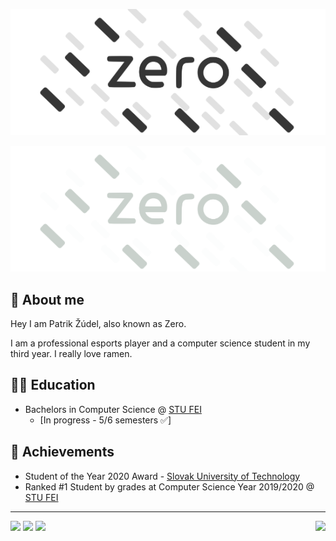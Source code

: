 <p align="center"><img src='/LogoDark.png?sanitize=true#gh-light-mode-only'></p>
<p align="center"><img src='/LogoLight.png?sanitize=true#gh-dark-mode-only'></p>

## 🍜 About me

Hey I am Patrik Žúdel, also known as Zero. 

I am a professional esports player and a computer science student in my third year. I really love ramen.

## 👨‍🎓 Education

- Bachelors in Computer Science @ [STU FEI](https://www.fei.stuba.sk/) 
  - [In progress - 5/6 semesters ✅] 

## 🥇 Achievements

- Student of the Year 2020 Award - [Slovak University of Technology](https://www.stuba.sk/sk/diani-na-stu/prehlad-aktualit/rektor-stu-miroslav-fikar-udelil-ocenenia-student-roka-2020.html?page_id=13848)
- Ranked #1 Student by grades at Computer Science Year 2019/2020 @ [STU FEI](https://www.fei.stuba.sk/)

---

<a href="https://twitter.com/PatrikZero"><img src="https://img.shields.io/twitter/follow/patrikzero?style=flat-square&color=555555&labelColor=black&logo=twitter&label=@PatrikZero"></a> <img src="https://img.shields.io/github/followers/patrikzudel?style=flat-square&color=555555&labelColor=black&logo=github&label=patrikzudel"> <a href="https://www.buymeacoffee.com/patrikzero"><img src="https://img.shields.io/badge/Buy%20me%20a%20coffee-a?style=flat-square&color=555555&labelColor=black&label=Support"></a><img src="https://visitor-badge.glitch.me/badge?page_id=patrikzudel.patrikzudel&left_color=black&right_color=black" align="right">
